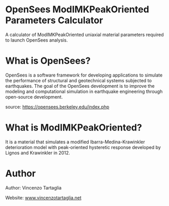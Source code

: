 # OpenSees ModIMKPeakOriented Parameters Calculator
A calculator of ModIMKPeakOriented uniaxial material parameters required to launch OpenSees analysis.

# What is OpenSees?
OpenSees is a software framework for developing applications to simulate the performance of structural and geotechnical systems subjected to earthquakes.
The goal of the OpenSees development is to improve the modeling and computational simulation in earthquake engineering through open-source development.

source: https://opensees.berkeley.edu/index.php

# What is ModIMKPeakOriented?
It is a material that simulates a modified Ibarra-Medina-Krawinkler deterioration model with peak-oriented hysteretic response developed by Lignos and Krawinkler in 2012.

# Author
Author: Vincenzo Tartaglia

Website: www.vincenzotartaglia.net
